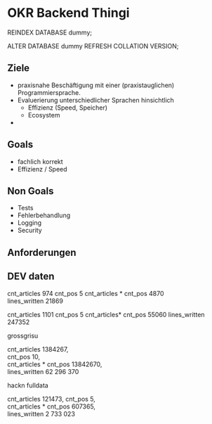 # OKR Backend Thingi

REINDEX DATABASE dummy;

ALTER DATABASE dummy REFRESH COLLATION VERSION;



## Ziele

- praxisnahe Beschäftigung mit einer (praxistauglichen) Programmiersprache.
- Evaluerierung unterschiedlicher Sprachen hinsichtlich
  - Effizienz (Speed, Speicher)
  - Ecosystem
- 

## Goals

- fachlich korrekt
- Effizienz / Speed

## Non Goals

- Tests
- Fehlerbehandlung
- Logging
- Security


## Anforderungen





## DEV daten
cnt_articles 974
cnt_pos 5
cnt_articles * cnt_pos 4870  
lines_written 21869


cnt_articles 1101 
cnt_pos 5
cnt_articles*  cnt_pos 55060
lines_written 247352






grossgrisu

cnt_articles 1384267,  
cnt_pos 10,   
cnt_articles * cnt_pos 13842670,  
lines_written 62 296 370



hackn fulldata

cnt_articles 121473, 
cnt_pos 5,   
cnt_articles * cnt_pos 607365,  
lines_written 2 733 023

